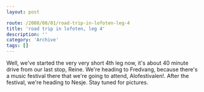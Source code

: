 ```yaml
---
layout: post

route: /2008/08/01/road-trip-in-lofoten-leg-4
title: 'road trip in lofoten, leg 4'
description: ''
category: 'Archive'
tags: []
---
```


Well, we've started the very very short 4th leg now, it's about 40 minute drive
from our last stop, Reine. We're heading to Fredvang, because there's a music
festival there that we're going to attend, Alofestivalen!. After the festival,
we're heading to Nesje. Stay tuned for pictures.
